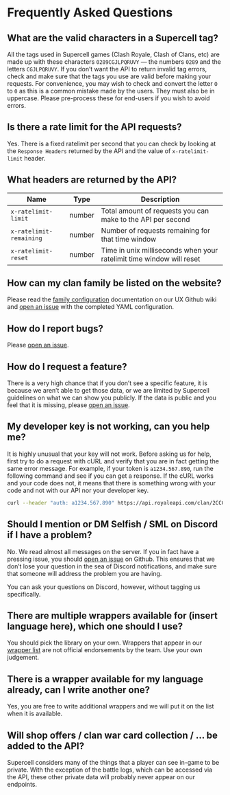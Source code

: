 # Frequently Asked Questions

## What are the valid characters in a Supercell tag?

All the tags used in Supercell games (Clash Royale, Clash of Clans, etc) are made up with these characters `0289CGJLPQRUVY` — the numbers `0289` and the letters `CGJLPQRUVY`. If you don’t want the API to return invalid tag errors, check and make sure that the tags you use are valid before making your requests. For convenience, you may wish to check and convert the letter `O` to `0` as this is a common mistake made by the users. They must also be in uppercase. Please pre-process these for end-users if you wish to avoid errors.

## Is there a rate limit for the API requests?

Yes. There is a fixed ratelimit per second that you can check by looking at the `Response Headers` returned by the API and the value of `x-ratelimit-limit` header.

## What headers are returned by the API?
Name | Type | Description
--- | --- | ---
`x-ratelimit-limit` | number | Total amount of requests you can make to the API per second
`x-ratelimit-remaining` | number | Number of requests remaining for that time window
`x-ratelimit-reset` | number | Time in unix milliseconds when your ratelimit time window will reset

## How can my clan family be listed on the website?

Please read the [family configuration](https://github.com/RoyaleAPI/cr-api-ux/wiki/Family-Config) documentation on our UX Github wiki and [open an issue](https://github.com/RoyaleAPI/cr-api-ux/issues) with the completed YAML configuration.

## How do I report bugs?

Please [open an issue](https://github.com/RoyaleAPI/cr-api/issues).

## How do I request a feature?

There is a very high chance that if you don’t see a specific feature, it is because we aren’t able to get those data, or we are limited by Supercell guidelines on what we can show you publicly. If the data is public and you feel that it is missing, please [open an issue](https://github.com/RoyaleAPI/cr-api/issues).

## My developer key is not working, can you help me?

It is highly unusual that your key will not work. Before asking us for help, first try to do a request with cURL and verify that you are in fact getting the same error message. For example, if your token is `a1234.567.890`, run the following command and see if you can get a response. If the cURL works and your code does not, it means that there is something wrong with your code and not with our API nor your developer key.

```bash
curl --header "auth: a1234.567.890" https://api.royaleapi.com/clan/2CCCP
```

## Should I mention or DM Selfish / SML on Discord if I have a problem?

No. We read almost all messages on the server. If you in fact have a pressing issue, you should [open an issue](https://github.com/RoyaleAPI/cr-api/issues) on Github. This ensures that we don’t lose your question in the sea of Discord notifications, and make sure that someone will address the problem you are having.

You can ask your questions on Discord, however, without tagging us specifically.

## There are multiple wrappers available for (insert language here), which one should I use?

You should pick the library on your own. Wrappers that appear in our [wrapper list](/wrappers.md) are not official endorsements by the team. Use your own judgement.

## There is a wrapper available for my language already, can I write another one?

Yes, you are free to write additional wrappers and we will put it on the list when it is available.

## Will shop offers / clan war card collection / … be added to the API?

Supercell considers many of the things that a player can see in-game to be private. With the exception of the battle logs, which can be accessed via the API, these other private data will probably never appear on our endpoints.
